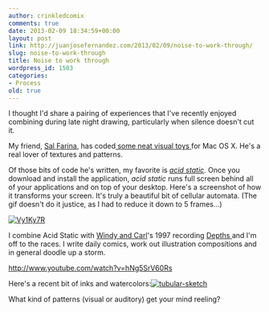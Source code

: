 ```yaml
---
author: crinkledcomix
comments: true
date: 2013-02-09 18:34:59+00:00
layout: post
link: http://juanjosefernandez.com/2013/02/09/noise-to-work-through/
slug: noise-to-work-through
title: Noise to work through
wordpress_id: 1503
categories:
- Process
old: true
---
```


I thought I'd share a pairing of experiences that I've recently enjoyed combining during late night drawing, particularly when silence doesn't cut it.

My friend, [Sal Farina](http://salvatorefarina.com/index.php), has coded[ some neat visual toys ](http://salvatorefarina.com/codes.php)for Mac OS X. He's a real lover of textures and patterns. 

Of those bits of code he's written, my favorite is [_acid static_](http://salvatorefarina.com/acid.zip). Once you download and install the application, _acid static_ runs full screen behind all of your applications and on top of your desktop. Here's a screenshot of how it transforms your screen. It's truly a beautiful bit of cellular automata. (The gif doesn't do it justice, as I had to reduce it down to 5 frames...)

[![Vy1Ky7R](http://fernandezjuanjose.files.wordpress.com/2013/02/vy1ky7r.gif)](http://fernandezjuanjose.files.wordpress.com/2013/02/vy1ky7r.gif)

I combine Acid Static with [Windy and Carl](http://www.kranky.net/artists/windycarl.html)'s 1997 recording [Depths ](http://www.amazon.com/Depths-Windy-Carl/dp/B0000061I4)and I'm off to the races. I write daily comics, work out illustration compositions and in general doodle up a storm.

http://www.youtube.com/watch?v=hNg5SrV60Rs

Here's a recent bit of inks and watercolors:[![tubular-sketch](http://fernandezjuanjose.files.wordpress.com/2013/02/tubular-sketch.gif)](http://fernandezjuanjose.files.wordpress.com/2013/02/tubular-sketch.gif)

What kind of patterns (visual or auditory) get your mind reeling?
